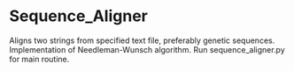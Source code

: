 # Sequence_Aligner
Aligns two strings from specified text file, preferably genetic sequences. Implementation of Needleman-Wunsch algorithm. 
Run sequence_aligner.py for main routine. 
